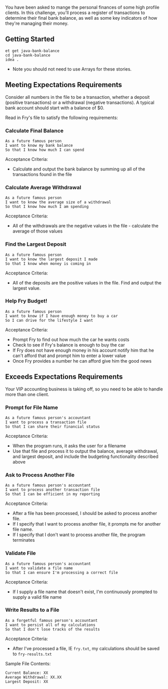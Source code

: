 You have been asked to mange the personal finances of some high profile clients. In this challenge, you'll process a register of transactions to determine their final bank balance, as well as some key indicators of how they're managing their money.

## Getting Started

```no-highlight
et get java-bank-balance
cd java-bank-balance
idea .
```

- Note you should not need to use Arrays for these stories.

## Meeting Expectations Requirements

Consider all numbers in the file to be a transaction, whether a deposit (positive transactions) or a withdrawal (negative transactions). A typical bank account should start with a balance of $0.

Read in Fry's file to satisfy the following requirements:

### Calculate Final Balance

```no-highlight
As a future famous person
I want to know my bank balance
So that I know how much I can spend
```

Acceptance Criteria:

- Calculate and output the bank balance by summing up all of the transactions found in the file

### Calculate Average Withdrawal

```no-highlight
As a future famous person
I want to know the average size of a withdrawal
So that I know how much I am spending
```

Acceptance Criteria:

- All of the withdrawals are the negative values in the file - calculate the average of those values

### Find the Largest Deposit

```no-highlight
As a future famous person
I want to know the largest deposit I made
So that I know when money is coming in
```

Acceptance Criteria:

- All of the deposits are the positive values in the file. Find and output the largest value.

### Help Fry Budget!

```no-highlight
As a future famous person
I want to know if I have enough money to buy a car
So I can drive for the lifestyle I want
```

Acceptance Criteria:

- Prompt Fry to find out how much the car he wants costs
- Check to see if Fry's balance is enough to buy the car
- If Fry does not have enough money in his account notify him that he can't afford that and prompt him to enter a lower value
- Once Fry provides a number he can afford give him the good news


## Exceeds Expectations Requirements

Your VIP accounting business is taking off, so you need to be able to handle more than one client.

### Prompt for File Name

```no-highlight
As a future famous person's accountant
I want to process a transaction file
So that I can share their financial status
```

Acceptance Criteria:

- When the program runs, it asks the user for a filename
- Use that file and process it to output the balance, average withdrawal, and largest deposit, and include the budgeting functionality described above

### Ask to Process Another File

```no-highlight
As a future famous person's accountant
I want to process another transaction file
So that I can be efficient in my reporting
```

Acceptance Criteria:

- After a file has been processed, I should be asked to process another file.
- If I specify that I want to process another file, it prompts me for another file name.
- If I specify that I don't want to process another file, the program terminates

### Validate File

```no-highlight
As a future famous person's accountant
I want to validate a file name
So that I can ensure I'm processing a correct file
```

Acceptance Criteria:

- If I supply a file name that doesn't exist, I'm continuously prompted to supply a valid file name

### Write Results to a File

```no-highlight
As a forgetful famous person's accountant
I want to persist all of my calculations
So that I don't lose tracks of the results
```

Acceptance Criteria:

- After I've processed a file, IE `fry.txt`, my calculations should be saved to `fry-results.txt`

Sample File Contents:

```no-highlight
Current Balance: XX
Average Withdrawal: XX.XX
Largest Deposit: XX
```
